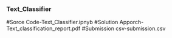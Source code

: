 ### Text_Classifier
#Sorce Code-Text_Classifier.ipnyb
#Solution Apporch-Text_classification_report.pdf
#Submission csv-submission.csv
